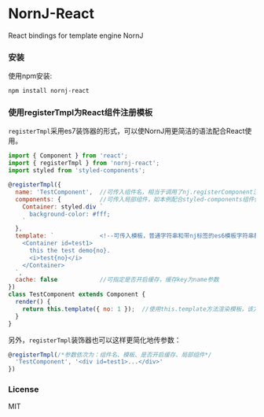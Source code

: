 ﻿# NornJ-React
React bindings for template engine NornJ

### 安装

使用npm安装:

```sh
npm install nornj-react
```

### 使用registerTmpl为React组件注册模板

`registerTmpl`采用es7装饰器的形式，可以使NornJ用更简洁的语法配合React使用。

```js
import { Component } from 'react';
import { registerTmpl } from 'nornj-react';
import styled from 'styled-components';

@registerTmpl({
  name: 'TestComponent',  //可传入组件名，相当于调用了nj.registerComponent注册组件，可选参数
  components: {           //可传入局部组件，如本例配合styled-components组件使用
    Container: styled.div `
      background-color: #fff;
    `
  },
  template: `             <!--可传入模板，普通字符串和带nj标签的es6模板字符串都可以，可选参数-->
    <Container id=test1>
      this the test demo{no}.
      <i>test{no}</i>
    </Container>
  `,
  cache: false            //可指定是否开启缓存，缓存key为name参数
})
class TestComponent extends Component {
  render() {
    return this.template({ no: 1 });  //使用this.template方法渲染模板，该方法为标准的nj模板函数
  }
}
```

另外，`registerTmpl`装饰器也可以这样更简化地传参数：

```js
@registerTmpl(/*参数依次为：组件名、模板、是否开启缓存、局部组件*/
  'TestComponent', '<div id=test1>...</div>'
})
```

### License

MIT
